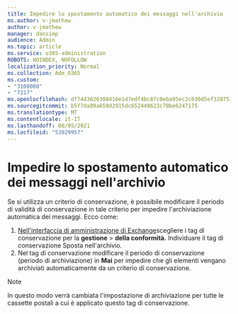 ```yaml
---
title: Impedire lo spostamento automatico dei messaggi nell'archivio
ms.author: v-jmathew
author: v-jmathew
manager: dansimp
audience: Admin
ms.topic: article
ms.service: o365-administration
ROBOTS: NOINDEX, NOFOLLOW
localization_priority: Normal
ms.collection: Adm_O365
ms.custom:
- "3100008"
- "7217"
ms.openlocfilehash: df7443626308416e1d7edf4bc87c0eba95ec2c030d5ef3207513480873c1e3e7
ms.sourcegitcommit: b5f7da89a650d2915dc652449623c78be6247175
ms.translationtype: MT
ms.contentlocale: it-IT
ms.lasthandoff: 08/05/2021
ms.locfileid: "53929957"
---
```

# <a name="stop-messages-from-moving-to-the-archive-automatically"></a>Impedire lo spostamento automatico dei messaggi nell'archivio

Se si utilizza un criterio di conservazione, è possibile modificare il periodo di validità di conservazione in tale criterio per impedire l'archiviazione automatica dei messaggi. Ecco come:

1. [Nell'interfaccia di amministrazione di Exchange](https://go.microsoft.com/fwlink/?linkid=2059104)scegliere i tag di conservazione per la **gestione**  >  **della conformità.** Individuare il tag di conservazione Sposta nell'archivio.
2. Nel tag di conservazione modificare il periodo di conservazione (periodo di archiviazione) in **Mai** per impedire che gli elementi vengano archiviati automaticamente da un criterio di conservazione.

> [!NOTE]
> In questo modo verrà cambiata l'impostazione di archiviazione per tutte le cassette postali a cui è applicato questo tag di conservazione.
